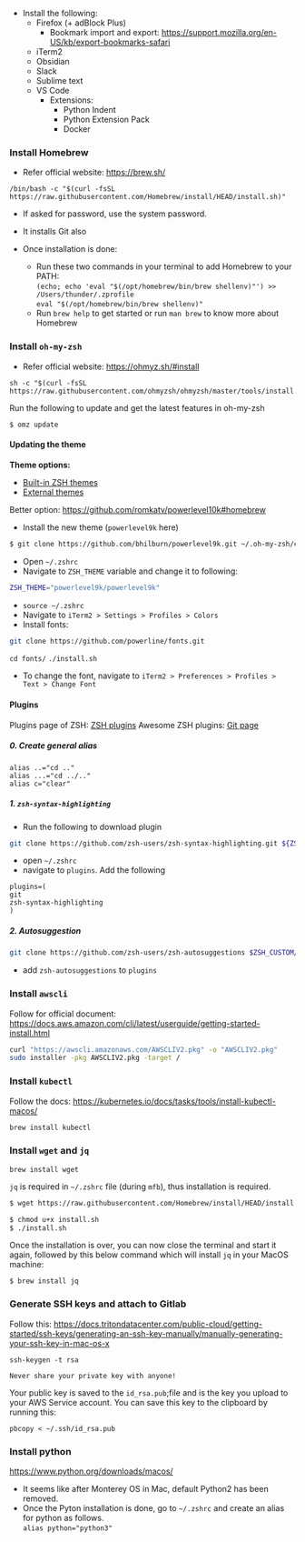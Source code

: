 - Install the following: 
	- Firefox (+ adBlock Plus)
		- Bookmark import and export: https://support.mozilla.org/en-US/kb/export-bookmarks-safari
	- iTerm2
	- Obsidian
	- Slack
	- Sublime text
	- VS Code
		- Extensions:
			- Python Indent
			- Python Extension Pack
			- Docker


### Install Homebrew
- Refer official website: https://brew.sh/
```shell
/bin/bash -c "$(curl -fsSL https://raw.githubusercontent.com/Homebrew/install/HEAD/install.sh)"
```
- If asked for password, use the system password.
- It installs Git also

- Once installation is done:  
  - Run these two commands in your terminal to add Homebrew to your PATH:  
    `(echo; echo 'eval "$(/opt/homebrew/bin/brew shellenv)"') >> /Users/thunder/.zprofile`  
    `eval "$(/opt/homebrew/bin/brew shellenv)"`  
  - Run `brew help` to get started or run `man brew` to know more about Homebrew

### Install `oh-my-zsh`
- Refer official website: https://ohmyz.sh/#install
```shell
sh -c "$(curl -fsSL https://raw.githubusercontent.com/ohmyzsh/ohmyzsh/master/tools/install.sh)"
```

Run the following to update and get the latest features in oh-my-zsh
```
$ omz update
```

#### Updating the theme
**Theme options:**
- [Built-in ZSH themes](https://github.com/ohmyzsh/ohmyzsh/wiki/Themes)
- [External themes](https://github.com/ohmyzsh/ohmyzsh/wiki/External-themes)


Better option: https://github.com/romkatv/powerlevel10k#homebrew
- Install the new theme (`powerlevel9k` here)
```bash
$ git clone https://github.com/bhilburn/powerlevel9k.git ~/.oh-my-zsh/custom/themes/powerlevel9k
```
- Open `~/.zshrc` 
- Navigate to `ZSH_THEME` variable and change it to following:
```bash
ZSH_THEME="powerlevel9k/powerlevel9k"
```
- `source ~/.zshrc`
- Navigate to `iTerm2 > Settings > Profiles > Colors`
- Install fonts: 
```bash
git clone https://github.com/powerline/fonts.git
```
`cd fonts/`
`./install.sh`
- To change the font, navigate to `iTerm2 > Preferences > Profiles > Text > Change Font`

#### Plugins

Plugins page of ZSH: [ZSH plugins](https://github.com/ohmyzsh/ohmyzsh/wiki/Plugins)
Awesome ZSH plugins: [Git page](https://github.com/unixorn/awesome-zsh-plugins)

##### 0. Create general alias
```
alias ..="cd .."
alias ...="cd ../.."
alias c="clear"
```

##### 1. `zsh-syntax-highlighting` 
- Run the following to download plugin
```bash
git clone https://github.com/zsh-users/zsh-syntax-highlighting.git ${ZSH_CUSTOM:-~/.oh-my-zsh/custom}/plugins/zsh-syntax-highlighting
```
- open `~/.zshrc`
- navigate to `plugins`. Add the following
```
plugins=(
git
zsh-syntax-highlighting
)
```

##### 2. Autosuggestion
```bash
git clone https://github.com/zsh-users/zsh-autosuggestions $ZSH_CUSTOM/plugins/zsh-autosuggestions
```
- add `zsh-autosuggestions` to `plugins`

### Install `awscli`
Follow for official document: https://docs.aws.amazon.com/cli/latest/userguide/getting-started-install.html
```bash
curl "https://awscli.amazonaws.com/AWSCLIV2.pkg" -o "AWSCLIV2.pkg"
sudo installer -pkg AWSCLIV2.pkg -target /
```

### Install `kubectl`
Follow the docs: https://kubernetes.io/docs/tasks/tools/install-kubectl-macos/
```bash
brew install kubectl
```

### Install `wget` and `jq`
```
brew install wget
```

`jq` is required in `~/.zshrc` file (during `mfb`), thus installation is required.
```bash
$ wget https://raw.githubusercontent.com/Homebrew/install/HEAD/install.sh

$ chmod u+x install.sh
$ ./install.sh
```
Once the installation is over, you can now close the terminal and start it again, followed by this below command which will install `jq` in your MacOS machine:
```
$ brew install jq
```

### Generate SSH keys and attach to Gitlab
Follow this: https://docs.tritondatacenter.com/public-cloud/getting-started/ssh-keys/generating-an-ssh-key-manually/manually-generating-your-ssh-key-in-mac-os-x
```
ssh-keygen -t rsa
```

```ad-warning
Never share your private key with anyone!
```

Your public key is saved to the `id_rsa.pub`;file and is the key you upload to your AWS Service account. You can save this key to the clipboard by running this:
```
pbcopy < ~/.ssh/id_rsa.pub
```

### Install python
https://www.python.org/downloads/macos/

- It seems like after Monterey OS in Mac, default Python2 has been removed.
- Once the Pyton installation is done, go to `~/.zshrc` and create an alias for python as follows.  
`alias python="python3"` 

